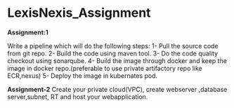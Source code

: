 # LexisNexis_Assignment

**Assignment:1**

Write a pipeline which will do the following steps:
1- Pull the source code from git repo.
2- Build the code using maven tool.
3- Do the code quality checkout using sonarqube.
4- Build the image through docker and keep the image in docker repo.(preferable to use private artifactory repo like ECR,nexus)
5- Deploy the image in kubernates pod.

**Assignment-2**
Create your private cloud(VPC), create webserver ,database server,subnet, RT and host your webapplication.

